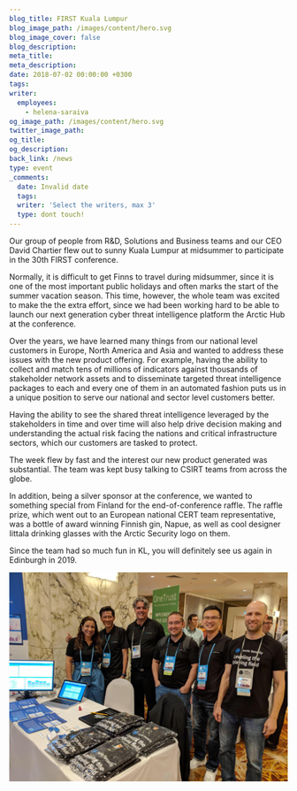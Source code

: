 ```yaml
---
blog_title: FIRST Kuala Lumpur
blog_image_path: /images/content/hero.svg
blog_image_cover: false
blog_description:
meta_title:
meta_description:
date: 2018-07-02 00:00:00 +0300
tags:
writer:
  employees:
    - helena-saraiva
og_image_path: /images/content/hero.svg
twitter_image_path:
og_title:
og_description:
back_link: /news
type: event
_comments:
  date: Invalid date
  tags:
  writer: 'Select the writers, max 3'
  type: dont touch!
---
```


Our group of people from R&D, Solutions and Business teams and our CEO David Chartier flew out to sunny Kuala Lumpur at midsummer to participate in the 30th FIRST conference. 

Normally, it is difficult to get Finns to travel during midsummer, since it is one of the most important public holidays and often marks the start of the summer vacation season. This time, however, the whole team was excited to make the the extra effort, since we had been working hard to be able to launch our next generation cyber threat intelligence platform the Arctic Hub at the conference. 

Over the years, we have learned many things from our national level customers in Europe, North America and Asia and wanted to address these issues with the new product offering. For example, having the ability to collect and match tens of millions of indicators against thousands of stakeholder network assets and to disseminate targeted threat intelligence packages to each and every one of them in an automated fashion puts us in a unique position to serve our national and sector level customers better. 

Having the ability to see the shared threat intelligence leveraged by the stakeholders in time and over time will also help drive decision making and understanding the actual risk facing the nations and critical infrastructure sectors, which our customers are tasked to protect. 

The week flew by fast and the interest our new product generated was substantial. The team was kept busy talking to CSIRT teams from across the globe.

In addition, being a silver sponsor at the conference, we wanted to something special from Finland for the end-of-conference raffle. The raffle prize, which went out to an European national CERT team representative, was a bottle of award winning Finnish gin, Napue, as well as cool designer Iittala drinking glasses with the Arctic Security logo on them. 

Since the team had so much fun in KL, you will definitely see us again in Edinburgh in 2019.

![](/images/content/first-kuala-lumpur.jpeg)